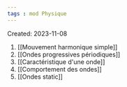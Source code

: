 ```yaml
---
tags : mod Physique
---
```

Created: 2023-11-08

1. [[Mouvement harmonique simple]] 
2. [[Ondes progressives périodiques]] 
3. [[Caractéristique d'une onde]]
4. [[Comportement des ondes]]
5. [[Ondes static]]